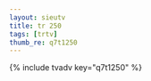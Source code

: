 ```yaml
--- 
layout: sieutv
title: tr 250
tags: [trtv]
thumb_re: q7t1250
---
```

{% include tvadv key="q7t1250" %} 

